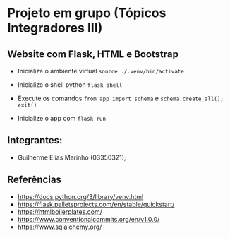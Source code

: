 # Projeto em grupo (Tópicos Integradores III)

## Website com Flask, HTML e Bootstrap

* Inicialize o ambiente virtual `source ./.venv/bin/activate`

* Inicialize o shell python `flask shell`

* Execute os comandos `from app import schema` e `schema.create_all(); exit()`

* Inicialize o app com `flask run`

## Integrantes:

* Guilherme Elias Marinho (03350321);

## Referências

* https://docs.python.org/3/library/venv.html
* https://flask.palletsprojects.com/en/stable/quickstart/
* https://htmlboilerplates.com/
* https://www.conventionalcommits.org/en/v1.0.0/
* https://www.sqlalchemy.org/
